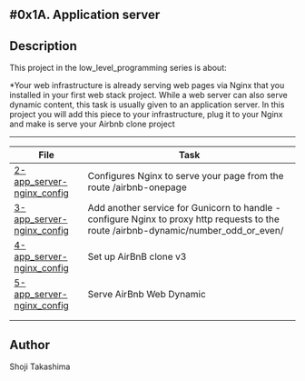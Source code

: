 #0x1A. Application server
---
## Description

This project in the low_level_programming series is about:

*Your web infrastructure is already serving web pages via Nginx that you installed in your first web stack project. While a web server can also serve dynamic content, this task is usually given to an application server. In this project you will add this piece to your infrastructure, plug it to your Nginx and make is serve your Airbnb clone project

---
File|Task
---|---
[2-app_server-nginx_config](./2-app_server-nginx_config) | Configures Nginx to serve your page from the route /airbnb-onepage
[3-app_server-nginx_config](./3-app_server-nginx_config) | Add another service for Gunicorn to handle - configure Nginx to proxy http requests to the route /airbnb-dynamic/number_odd_or_even/<int>
[4-app_server-nginx_config](./4-app_server-nginx_config) | Set up AirBnB clone v3
[5-app_server-nginx_config](./5-app_server-nginx_config) | Serve AirBnb Web Dynamic
[](./) | 
[](./) | 

## Author
 Shoji Takashima
